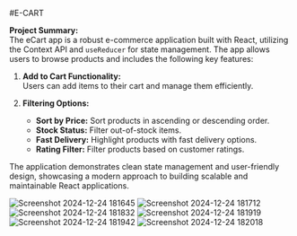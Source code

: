 #E-CART

**Project Summary:**  
The eCart app is a robust e-commerce application built with React, utilizing the Context API and `useReducer` for state management. The app allows users to browse products and includes the following key features:

1. **Add to Cart Functionality:**  
   Users can add items to their cart and manage them efficiently.

2. **Filtering Options:**  
   - **Sort by Price:** Sort products in ascending or descending order.
   - **Stock Status:** Filter out-of-stock items.
   - **Fast Delivery:** Highlight products with fast delivery options.
   - **Rating Filter:** Filter products based on customer ratings.

The application demonstrates clean state management and user-friendly design, showcasing a modern approach to building scalable and maintainable React applications.








![Screenshot 2024-12-24 181645](https://github.com/user-attachments/assets/80c03a2f-440d-423b-8c4c-aa22bad3bc28)
![Screenshot 2024-12-24 181712](https://github.com/user-attachments/assets/9412d7ff-fce9-41c3-b88b-dda265e056cd)
![Screenshot 2024-12-24 181832](https://github.com/user-attachments/assets/a85a1099-c3fc-4c5a-8e3b-dcf3a1b3b9c3)
![Screenshot 2024-12-24 181919](https://github.com/user-attachments/assets/3534d668-d011-42ce-8dd2-0d7cb8be7d23)
![Screenshot 2024-12-24 181942](https://github.com/user-attachments/assets/43552683-e04a-4c2e-8390-8b4676f1a926)
![Screenshot 2024-12-24 182018](https://github.com/user-attachments/assets/1c397253-5180-4d2e-a1b8-8067204bc518)
